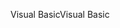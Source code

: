 <span data-ttu-id="2c2e3-101">Visual Basic</span><span class="sxs-lookup"><span data-stu-id="2c2e3-101">Visual Basic</span></span>